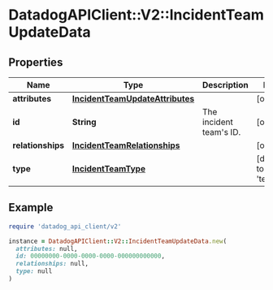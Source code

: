 # DatadogAPIClient::V2::IncidentTeamUpdateData

## Properties

| Name | Type | Description | Notes |
| ---- | ---- | ----------- | ----- |
| **attributes** | [**IncidentTeamUpdateAttributes**](IncidentTeamUpdateAttributes.md) |  | [optional] |
| **id** | **String** | The incident team&#39;s ID. | [optional] |
| **relationships** | [**IncidentTeamRelationships**](IncidentTeamRelationships.md) |  | [optional] |
| **type** | [**IncidentTeamType**](IncidentTeamType.md) |  | [default to &#39;teams&#39;] |

## Example

```ruby
require 'datadog_api_client/v2'

instance = DatadogAPIClient::V2::IncidentTeamUpdateData.new(
  attributes: null,
  id: 00000000-0000-0000-0000-000000000000,
  relationships: null,
  type: null
)
```

